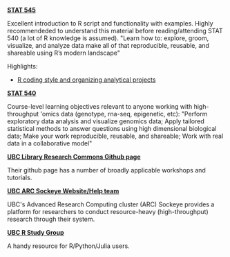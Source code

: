 **[STAT 545](https://stat545.stat.ubc.ca/)** 

Excellent introduction to R script and functionality with examples. Highly recommendeded to understand this material before reading/attending STAT 540 (a lot of R knowledge is assumed). "Learn how to: explore, groom, visualize, and analyze data make all of that reproducible, reusable, and shareable using R’s modern landscape"

Highlights:
- [R coding style and organizing analytical projects](https://www.stat.ubc.ca/~jenny/STAT545A/block19_codeFormattingOrganization.html)

**[STAT 540](https://stat540-ubc.github.io/subpages/syllabus.html)**

Course-level learning objectives relevant to anyone working with high-throughput 'omics data (genotype, rna-seq, epigenetic, etc): "Perform exploratory data analysis and visualize genomics data; Apply tailored statistical methods to answer questions using high dimensional biological data; Make your work reproducible, reusable, and shareable; Work with real data in a collaborative model"

**[UBC Library Research Commons Github page](https://github.com/ubc-library-rc)**

Their github page has a number of broadly applicable workshops and tutorials.

**[UBC ARC Sockeye Website/Help team](https://arc.ubc.ca/ubc-arc-sockeye)**

UBC's Advanced Research Computing cluster (ARC) Sockeye provides a platform for researchers to conduct resource-heavy (high-throughput) research through their system.

**[UBC R Study Group](https://github.com/UBC-R-Study-group/studyGroup)**

A handy resource for R/Python/Julia users. 
